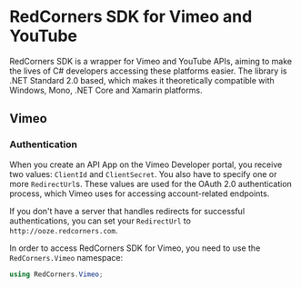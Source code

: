 # RedCorners SDK for Vimeo and YouTube

RedCorners SDK is a wrapper for Vimeo and YouTube APIs, aiming to make the lives of C# developers accessing these platforms easier. The library is .NET Standard 2.0 based, which makes it theoretically compatible with Windows, Mono, .NET Core and Xamarin platforms.

## Vimeo

### Authentication
When you create an API App on the Vimeo Developer portal, you receive two values: `ClientId` and `ClientSecret`. You also have to specify one or more `RedirectUrl`s. These values are used for the OAuth 2.0 authentication process, which Vimeo uses for accessing account-related endpoints.

If you don't have a server that handles redirects for successful authentications, you can set your `RedirectUrl` to `http://ooze.redcorners.com`.

In order to access RedCorners SDK for Vimeo, you need to use the `RedCorners.Vimeo` namespace:

```c#
using RedCorners.Vimeo;
```

